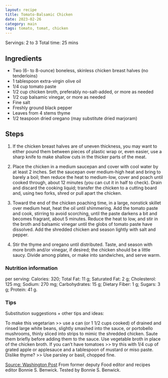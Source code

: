 ```yaml
---
layout: recipe
title: Tomato-Balsamic Chicken
date: 2023-02-26
category: main
tags: tomato, tomat, chicken
---
```


Servings: 2 to 3
Total time: 25 mins

## Ingredients
* Two (6- to 8-ounce) boneless, skinless chicken breast halves (no tenderloins)
* 1 tablespoon extra-virgin olive oil
* 1/4 cup tomato paste
* 1/2 cup chicken broth, preferably no-salt-added, or more as needed
* 1/2 cup balsamic vinegar, or more as needed
* Fine salt
* Freshly ground black pepper
* Leaves from 4 stems thyme
* 1/2 teaspoon dried oregano (may substitute dried marjoram)

## Steps
1. If the chicken breast halves are of uneven thickness, you may want to either pound them between pieces of plastic wrap or, even easier, use a sharp knife to make shallow cuts in the thicker parts of the meat.

2. Place the chicken in a medium saucepan and cover with cool water by at least 2 inches. Set the saucepan over medium-high heat and bring to barely a boil; then reduce the heat to medium-low, cover and poach until cooked through, about 12 minutes (you can cut it in half to check). Drain and discard the cooking liquid; transfer the chicken to a cutting board and, using two forks, shred or pull apart the chicken.

3. Toward the end of the chicken poaching time, in a large, nonstick skillet over medium heat, heat the oil until shimmering. Add the tomato paste and cook, stirring to avoid scorching, until the paste darkens a bit and becomes fragrant, about 5 minutes. Reduce the heat to low, and stir in the broth and balsamic vinegar until the globs of tomato paste have dissolved. Add the shredded chicken and season lightly with salt and pepper.

4. Stir the thyme and oregano until distributed. Taste, and season with more broth and/or vinegar, if desired; the chicken should be a little saucy. Divide among plates, or make into sandwiches, and serve warm.


### Nutrition information
per serving: Calories: 320; Total Fat: 11 g; Saturated Fat: 2 g; Cholesterol: 125 mg; Sodium: 270 mg; Carbohydrates: 15 g; Dietary Fiber: 1 g; Sugars: 3 g; Protein: 41 g.

### Tips
Substitution suggestions + other tips and ideas:

To make this vegetarian >> use a can (or 1 1/2 cups cooked) of drained and rinsed large white beans, slightly smashed into the sauce, or portobello mushrooms, thinly sliced into strips to mimic the shredded chicken. Saute them briefly before adding them to the sauce. Use vegetable broth in place of the chicken broth.
If you can’t have tomatoes >> try this with 1/4 cup of grated apple or applesauce and a tablespoon of mustard or miso paste.
Dislike thyme? >> Use parsley or basil, chopped fine.

[Source: Washington Post](https://s2.washingtonpost.com/camp-rw/?trackId=6137d71eae7e8a227661e1f5&s=63f620dc1b79c61f87a1f030&linknum=4&linktot=46)
From former deputy Food editor and recipes editor Bonnie S. Benwick. Tested by Bonnie S. Benwick.
